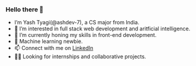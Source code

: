 ### Hello there 👋
- I’m Yash Tyagi(@ashdev-7), a CS major from India. 
- 👀 I’m interested in full stack web development and aritficial intelligence.
- 🌱 I’m currently honing my skills in front-end development.
- 🤖 Machine learning newbie.
- 📫 Connect with me on [LinkedIn](https://www.linkedin.com/in/yashty/)
- 🧑‍💻 Looking for internships and collaborative projects.
